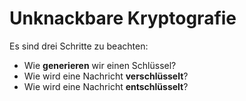 # Unknackbare Kryptografie

Es sind drei Schritte zu beachten:

- Wie **generieren** wir einen Schlüssel?
- Wie wird eine Nachricht **verschlüsselt**?
- Wie wird eine Nachricht **entschlüsselt**?

